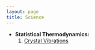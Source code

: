 ```yaml
---
layout: page
title: Science
---
```


* **Statistical Thermodynamics:** 
    1. [Crystal Vibrations](Science/Crystal_Vibrations.md)

